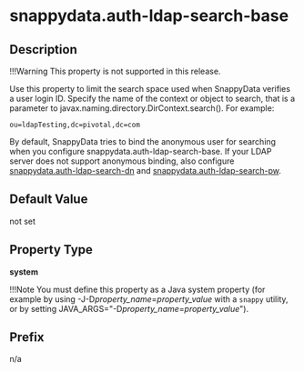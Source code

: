 # snappydata.auth-ldap-search-base

## Description

!!!Warning
	This property is not supported in this release.

Use this property to limit the search space used when SnappyData verifies a user login ID. Specify the name of the context or object to search, that is a parameter to javax.naming.directory.DirContext.search(). For example:

``` pre
ou=ldapTesting,dc=pivotal,dc=com
```

By default, SnappyData tries to bind the anonymous user for searching when you configure snappydata.auth-ldap-search-base. If your LDAP server does not support anonymous binding, also configure [snappydata.auth-ldap-search-dn](snappydata.auth-ldap-search-dn.md) and [snappydata.auth-ldap-search-pw](snappydata.auth-ldap-search-pw.md).

## Default Value

not set

## Property Type

**system**

!!!Note 
	You must define this property as a Java system property (for example by using -J-D*property\_name*=*property\_value* with a `snappy` utility, or by setting JAVA\_ARGS="-D*property\_name*=*property\_value*").</p>

## Prefix

n/a
